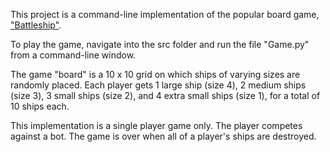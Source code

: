 This project is a command-line implementation of the popular board game, ["Battleship"](https://en.wikipedia.org/wiki/Battleship_(game)).

To play the game, navigate into the src folder and run the file "Game.py" from a command-line window.

The game "board" is a 10 x 10 grid on which ships of varying sizes are randomly placed. Each player gets 1 large ship (size 4), 2 medium ships (size 3), 3 small ships (size 2), and 4 extra small ships (size 1), for a total of 10 ships each.

This implementation is a single player game only. The player competes against a bot. The game is over when all of a player's ships are destroyed.
